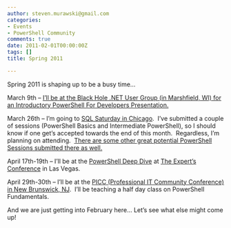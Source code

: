 ```yaml
---
author: steven.murawski@gmail.com
categories:
- Events
- PowerShell Community
comments: true
date: 2011-02-01T00:00:00Z
tags: []
title: Spring 2011

---
```


Spring 2011 is shaping up to be a busy time…



March 9th – <a href="http://www.alphawebonline.org/bhnetug/Events_view.aspx?Eventid=31" target="_blank">I’ll be at the Black Hole .NET User Group (in Marshfield, WI) for an Introductory PowerShell For Developers Presentation.</a>



March 26th – I’m going to <a href="http://www.sqlsaturday.com/eventhome.aspx" target="_blank">SQL Saturday in Chicago</a>.&#160; I’ve submitted a couple of sessions (PowerShell Basics and Intermediate PowerShell), so I should know if one get’s accepted towards the end of this month.&#160; Regardless, I’m planning on attending.&#160; <a href="http://www.sqlsaturday.com/schedule.aspx" target="_blank">There are some other great potential PowerShell Sessions submitted there as well.</a>



April 17th-19th – I’ll be at the <a href="http://blogs.msdn.com/b/powershell/archive/2011/02/04/powershell-deep-dive-conference.aspx" target="_blank">PowerShell Deep Dive</a> at <a href="http://www.theexpertsconference.com/us/2011/" target="_blank">The Expert’s Conference</a> in Las Vegas.



April 29th-30th – I’ll be at the <a href="http://www.picconf.org/" target="_blank">PICC (Professional IT Community Conference) in New Brunswick, NJ</a>.&#160; I’ll be teaching a half day class on PowerShell Fundamentals.



And we are just getting into February here… Let’s see what else might come up!

